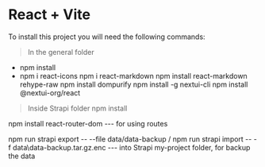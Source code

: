 # React + Vite

To install this project you will need the following commands:
> In the general folder

- npm install
- npm i react-icons
npm i react-markdown
npm install react-markdown rehype-raw
npm install dompurify
npm install -g nextui-cli
npm install @nextui-org/react

> Inside Strapi folder
npm install

npm install react-router-dom --- for using routes

npm run strapi export -- --file data/data-backup / npm run strapi import -- -f data\data-backup.tar.gz.enc --- into Strapi my-project folder, for backup the data

